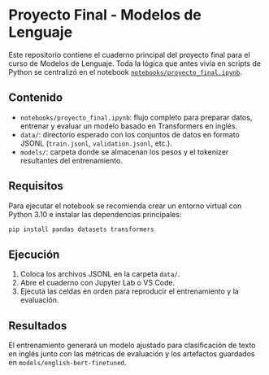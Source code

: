 # Proyecto Final - Modelos de Lenguaje

Este repositorio contiene el cuaderno principal del proyecto final para el curso de Modelos de Lenguaje. Toda la lógica que antes vivía en scripts de Python se centralizó en el notebook [`notebooks/proyecto_final.ipynb`](notebooks/proyecto_final.ipynb).

## Contenido

- `notebooks/proyecto_final.ipynb`: flujo completo para preparar datos, entrenar y evaluar un modelo basado en Transformers en inglés.
- `data/`: directorio esperado con los conjuntos de datos en formato JSONL (`train.jsonl`, `validation.jsonl`, etc.).
- `models/`: carpeta donde se almacenan los pesos y el tokenizer resultantes del entrenamiento.

## Requisitos

Para ejecutar el notebook se recomienda crear un entorno virtual con Python 3.10 e instalar las dependencias principales:

```bash
pip install pandas datasets transformers
```

## Ejecución

1. Coloca los archivos JSONL en la carpeta `data/`.
2. Abre el cuaderno con Jupyter Lab o VS Code.
3. Ejecuta las celdas en orden para reproducir el entrenamiento y la evaluación.

## Resultados

El entrenamiento generará un modelo ajustado para clasificación de texto en inglés junto con las métricas de evaluación y los artefactos guardados en `models/english-bert-finetuned`.
